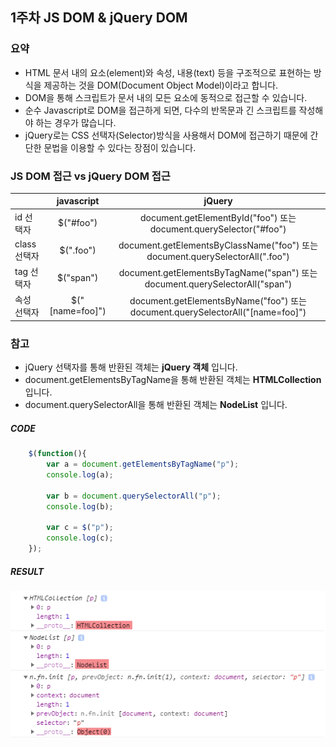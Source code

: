 ## 1주차 JS DOM & jQuery DOM

### 요약
* HTML 문서 내의 요소(element)와 속성, 내용(text) 등을 구조적으로 표현하는 방식을 제공하는 것을 DOM(Document Object Model)이라고 합니다.
* DOM을 통해 스크립트가 문서 내의 모든 요소에 동적으로 접근할 수 있습니다.
* 순수 Javascript로 DOM을 접근하게 되면, 다수의 반목문과 긴 스크립트를 작성해야 하는 경우가 많습니다.
* jQuery로는 CSS 선택자(Selector)방식을 사용해서 DOM에 접근하기 때문에 간단한 문법을 이용할 수 있다는 장점이 있습니다.

### JS DOM 접근 vs jQuery DOM 접근

| &nbsp; | javascript | jQuery |
| --- | :---: | :---: |
| id 선택자 | $("#foo") | document.getElementById("foo") 또는 document.querySelector("#foo") |
| class 선택자 | $(".foo") | document.getElementsByClassName("foo") 또는 document.querySelectorAll(".foo") |
| tag 선택자 | $("span") | document.getElementsByTagName("span") 또는 document.querySelectorAll("span") |
| 속성 선택자 | $("[name=foo]") | document.getElementsByName("foo") 또는 document.querySelectorAll("[name=foo]") |

### 참고
* jQuery 선택자를 통해 반환된 객체는 __jQuery 객체__ 입니다.
* document.getElementsByTagName을 통해 반환된 객체는 __HTMLCollection__ 입니다.
* document.querySelectorAll을 통해 반환된 객체는 __NodeList__ 입니다.

##### CODE

```javascript
	$(function(){
		var a = document.getElementsByTagName("p");
		console.log(a);

		var b = document.querySelectorAll("p");
		console.log(b);

		var c = $("p");
		console.log(c);
	});
```

##### RESULT
![DOM 접근 방식에 따른 반환 객체 타입](imgs/dom.png)
